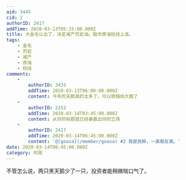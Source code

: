 ```yaml
---
aid: 3445
cid: 2
authorID: 2417
addTime: 2020-03-13T05:15:00.000Z
title: 大金毛认怂了，决定减产页岩油。股市原油短线上涨。
tags:
    - 金毛
    - 页岩
    - 减产
    - 原油
    - 短线
comments:
    -
        authorID: 3433
        addTime: 2020-03-13T06:00:00.000Z
        content: 今年的天鹅真的太多了。可以铁锅炖大鹅了
    -
        authorID: 2252
        addTime: 2020-03-14T03:45:00.000Z
        content: 从你的标题就已经暴露出你的立场
    -
        authorID: 2417
        addTime: 2020-03-14T06:45:00.000Z
        content: '@[goasa](/member/goasa) #2 我是民粹，一直都反美。'
date: 2020-03-14T06:45:00.000Z
category: 时政
---
```


不管怎么说，两只黑天鹅少了一只，投资者能稍微喘口气了。
